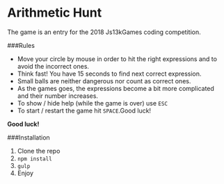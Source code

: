   # Arithmetic Hunt
  The game is an entry for the 2018 Js13kGames coding competition.
  
  ###Rules
  
- Move your circle by mouse in order to hit the right expressions and to avoid the incorrect ones.
- Think fast! You have 15 seconds to find next correct expression.
- Small balls are neither dangerous nor count as correct ones.
- As the games goes, the expressions become a bit more complicated and their number increases.
- To show / hide help (while the game is over) use ```ESC```
- To start / restart the game hit ```SPACE```.Good luck!

**Good luck!**

###Installation

1. Clone the repo
2. ```npm install```
3. ```gulp```
4. Enjoy